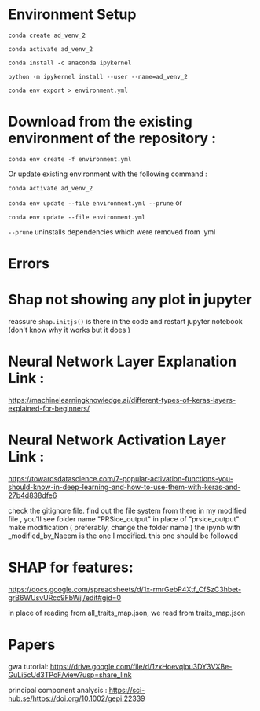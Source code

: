 # Environment Setup

`conda create ad_venv_2`

`conda activate ad_venv_2`

`conda install -c anaconda ipykernel`

`python -m ipykernel install --user --name=ad_venv_2`

`conda env export > environment.yml`


# Download from the existing environment of the repository :

`conda env create -f environment.yml`

Or update existing environment with the following command :

`conda activate ad_venv_2`

`conda env update --file environment.yml --prune` or

`conda env update --file environment.yml`


`--prune` uninstalls dependencies which were removed from .yml


# Errors

# Shap not showing any plot in jupyter

reassure `shap.initjs()` is there in the code and restart jupyter notebook (don't know why it works but it does )


# Neural Network Layer Explanation Link :

https://machinelearningknowledge.ai/different-types-of-keras-layers-explained-for-beginners/

# Neural Network Activation Layer Link :

https://towardsdatascience.com/7-popular-activation-functions-you-should-know-in-deep-learning-and-how-to-use-them-with-keras-and-27b4d838dfe6

check the gitignore file. find out the file system from there
in my modified file , you'll see folder name "PRSice_output" in place of "prsice_output" make modification ( preferably, change the folder name )
the ipynb with _modified_by_Naeem is the one I modified. this one should be followed

# SHAP for features:
https://docs.google.com/spreadsheets/d/1x-rmrGebP4Xtf_CfSzC3hbet-grB6WUsvURcc9FbWjI/edit#gid=0 

in place of reading from all_traits_map.json, we read from traits_map.json

# Papers

gwa tutorial: https://drive.google.com/file/d/1zxHoevqiou3DY3VXBe-GuLi5cUd3TPoF/view?usp=share_link

principal component analysis : https://sci-hub.se/https://doi.org/10.1002/gepi.22339 
